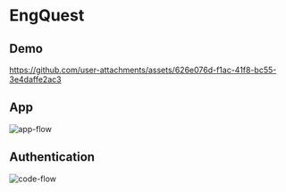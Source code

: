 # EngQuest

## Demo

https://github.com/user-attachments/assets/626e076d-f1ac-41f8-bc55-3e4daffe2ac3

## App

![app-flow](https://github.com/user-attachments/assets/df97bc98-1baa-49cd-9e73-19a227759357)

## Authentication

![code-flow](https://github.com/user-attachments/assets/6e724b01-bd48-4aee-91d5-258dd3f5bcbc)
